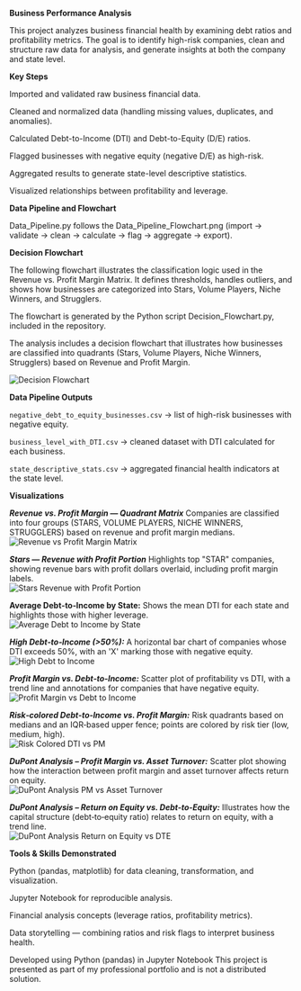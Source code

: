 **Business Performance Analysis**

This project analyzes business financial health by examining debt ratios and profitability metrics. The goal is to identify high-risk companies, clean and structure raw data for analysis, and generate insights at both the company and state level.

**Key Steps**

Imported and validated raw business financial data.

Cleaned and normalized data (handling missing values, duplicates, and anomalies).

Calculated Debt-to-Income (DTI) and Debt-to-Equity (D/E) ratios.

Flagged businesses with negative equity (negative D/E) as high-risk.

Aggregated results to generate state-level descriptive statistics.

Visualized relationships between profitability and leverage.

**Data Pipeline and Flowchart**

Data_Pipeline.py follows the Data_Pipeline_Flowchart.png
(import → validate → clean → calculate → flag → aggregate → export).

**Decision Flowchart**

The following flowchart illustrates the classification logic used in the Revenue vs. Profit Margin Matrix. It defines thresholds, handles outliers, and shows how businesses are categorized into Stars, Volume Players, Niche Winners, and Strugglers.

The flowchart is generated by the Python script Decision_Flowchart.py, included in the repository.

The analysis includes a decision flowchart that illustrates how businesses are classified into quadrants (Stars, Volume Players, Niche Winners, Strugglers) based on Revenue and Profit Margin.

![Decision Flowchart](Decision_Flowchart.png)

**Data Pipeline Outputs**

`negative_debt_to_equity_businesses.csv` → list of high-risk businesses with negative equity.

`business_level_with_DTI.csv` → cleaned dataset with DTI calculated for each business.

`state_descriptive_stats.csv` → aggregated financial health indicators at the state level.

**Visualizations**

***Revenue vs. Profit Margin — Quadrant Matrix***
Companies are classified into four groups (STARS, VOLUME PLAYERS, NICHE WINNERS, STRUGGLERS) based on revenue and profit margin medians.  
   ![Revenue vs Profit Margin Matrix](Revenue_vs_PM_Matrix.png)
   
***Stars — Revenue with Profit Portion***
   Highlights top "STAR" companies, showing revenue bars with profit dollars overlaid, including profit margin labels.  
   ![Stars Revenue with Profit Portion](Star_Businesses.png)

**Average Debt‑to‑Income by State:** Shows the mean DTI for each state and highlights those with higher leverage.  
  ![Average Debt to Income by State](https://github.com/joannar77/Business_Performance_Project/blob/main/Avg_DTI_by_State.png)

***High Debt‑to‑Income (>50%):*** A horizontal bar chart of companies whose DTI exceeds 50%, with an 'X' marking those with negative equity.  
  ![High Debt to Income](https://github.com/joannar77/Business_Performance_Project/blob/main/High_DTI.png)

***Profit Margin vs. Debt‑to‑Income:*** Scatter plot of profitability vs DTI, with a trend line and annotations for companies that have negative equity.  
  ![Profit Margin vs Debt to Income](https://github.com/joannar77/Business_Performance_Project/blob/main/PM_vs_DTI.png)

***Risk‑colored Debt‑to‑Income vs. Profit Margin:*** Risk quadrants based on medians and an IQR‑based upper fence; points are colored by risk tier (low, medium, high).  
  ![Risk Colored DTI vs PM](https://github.com/joannar77/Business_Performance_Project/blob/main/Risk_Colored_DTI_vs_PM.png)

***DuPont Analysis – Profit Margin vs. Asset Turnover:*** Scatter plot showing how the interaction between profit margin and asset turnover affects return on equity.  
  ![DuPont Analysis PM vs Asset Turnover](https://github.com/joannar77/Business_Performance_Project/blob/main/DuPont_Analysis_PM_vs_Asset_Turnover.png)

***DuPont Analysis – Return on Equity vs. Debt‑to‑Equity:*** Illustrates how the capital structure (debt‑to‑equity ratio) relates to return on equity, with a trend line.  
  ![DuPont Analysis Return on Equity vs DTE](https://github.com/joannar77/Business_Performance_Project/blob/main/DuPont_Analysis_Return_on_Equity_vs_DTE.png)
   
**Tools & Skills Demonstrated**

Python (pandas, matplotlib) for data cleaning, transformation, and visualization.

Jupyter Notebook for reproducible analysis.

Financial analysis concepts (leverage ratios, profitability metrics).

Data storytelling — combining ratios and risk flags to interpret business health.

Developed using Python (pandas) in Jupyter Notebook This project is presented as part of my professional portfolio and is not a distributed solution.
